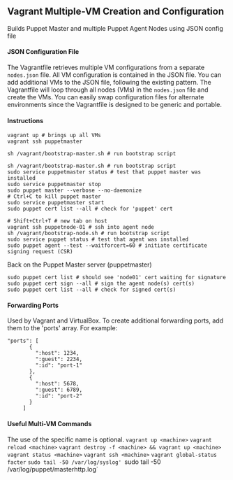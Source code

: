 ## Vagrant Multiple-VM Creation and Configuration
Builds Puppet Master and multiple Puppet Agent Nodes using JSON config file
#### JSON Configuration File
The Vagrantfile retrieves multiple VM configurations from a separate `nodes.json` file. All VM configuration is contained in the JSON file. You can add additional VMs to the JSON file, following the existing pattern. The Vagrantfile will loop through all nodes (VMs) in the `nodes.json` file and create the VMs. You can easily swap configuration files for alternate environments since the Vagrantfile is designed to be generic and portable.
#### Instructions
```
vagrant up # brings up all VMs
vagrant ssh puppetmaster

sh /vagrant/bootstrap-master.sh # run bootstrap script

sh /vagrant/bootstrap-master.sh # run bootstrap script
sudo service puppetmaster status # test that puppet master was installed
sudo service puppetmaster stop
sudo puppet master --verbose --no-daemonize
# Ctrl+C to kill puppet master
sudo service puppetmaster start
sudo puppet cert list --all # check for 'puppet' cert

# Shift+Ctrl+T # new tab on host
vagrant ssh puppetnode-01 # ssh into agent node
sh /vagrant/bootstrap-node.sh # run bootstrap script
sudo service puppet status # test that agent was installed
sudo puppet agent --test --waitforcert=60 # initiate certificate signing request (CSR)
```
Back on the Puppet Master server (puppetmaster)
```
sudo puppet cert list # should see 'node01' cert waiting for signature
sudo puppet cert sign --all # sign the agent node(s) cert(s)
sudo puppet cert list --all # check for signed cert(s)
```
#### Forwarding Ports
Used by Vagrant and VirtualBox. To create additional forwarding ports, add them to the 'ports' array. For example:
 ```
 "ports": [
        {
          ":host": 1234,
          ":guest": 2234,
          ":id": "port-1"
        },
        {
          ":host": 5678,
          ":guest": 6789,
          ":id": "port-2"
        }
      ]
```
#### Useful Multi-VM Commands
The use of the specific <machine> name is optional.
`vagrant up <machine>`
`vagrant reload <machine>`
`vagrant destroy -f <machine> && vagrant up <machine>`
`vagrant status <machine>`
`vagrant ssh <machine>`
`vagrant global-status`
`facter`
`sudo tail -50 /var/log/syslog'
`sudo tail -50 /var/log/puppet/masterhttp.log`